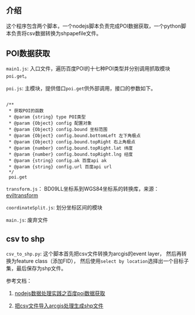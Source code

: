 #
## 介绍

这个程序包含两个脚本，一个nodejs脚本负责完成POI数据获取，一个python脚本负责将csv数据转换为shpapefile文件。

## POI数据获取

`main1.js`: 入口文件，遍历百度POI的十七种POI类型并分别调用抓取模块`poi.get`。

`poi.js`: 主模块，提供借口`poi.get`供外部调用，接口的参数如下。

```

/**
 * 获取POI的函数
 * @param {string} type POI类型
 * @param {Object} config 配置对象
 * @param {Object} config.bound 坐标范围
 * @param {Object} config.bound.bottomLeft 左下角极点
 * @param {Object} config.bound.topRight 右上角极点
 * @param {number} config.bound.topRight.lat 纬度
 * @param {number} config.bound.topRight.lng 经度
 * @param {string} config.ak 百度api ak
 * @param {string} config.url 百度api url
 */
 poi.get
```

`transform.js`： BD09LL坐标系到WGS84坐标系的转换库，来源： [eviltransform](https://github.com/googollee/eviltransform)

`coordinateSplit.js`: 划分坐标区间的模块

`main.js`: 废弃文件


## csv to shp

`csv_to_shp.py`: 这个脚本首先把csv文件转换为arcgis的event layer， 然后再转换为feature class（添加FID），
然后使用`select by location`选择出一个目标子集，最后保存为shp文件。


参考文档：

1. [nodejs数据处理实践之百度poi数据获取](http://note.youdao.com/noteshare?id=6b388d33df58ea6da531d21592627548)

2. [把csv文件导入arcgis处理生成shp文件](http://note.youdao.com/noteshare?id=90c2c7986a99318c98df0e7bf838bda1) 
